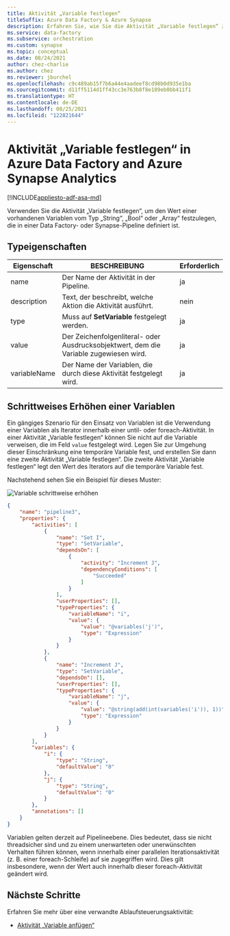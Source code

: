 ```yaml
---
title: Aktivität „Variable festlegen“
titleSuffix: Azure Data Factory & Azure Synapse
description: Erfahren Sie, wie Sie die Aktivität „Variable festlegen“ zum Festlegen des Werts einer vorhandenen Variablen verwenden, die in einer Azure Data Factory- oder Azure Synapse Analytics-Pipeline definiert ist.
ms.service: data-factory
ms.subservice: orchestration
ms.custom: synapse
ms.topic: conceptual
ms.date: 08/24/2021
author: chez-charlie
ms.author: chez
ms.reviewer: jburchel
ms.openlocfilehash: c9c489ab15f7b6a44e4aadeef8cd98b0d935e1ba
ms.sourcegitcommit: d11ff5114d1ff43cc3e763b8f8e189eb0bb411f1
ms.translationtype: HT
ms.contentlocale: de-DE
ms.lasthandoff: 08/25/2021
ms.locfileid: "122821644"
---
```

# <a name="set-variable-activity-in-azure-data-factory-and-azure-synapse-analytics"></a>Aktivität „Variable festlegen“ in Azure Data Factory and Azure Synapse Analytics
[!INCLUDE[appliesto-adf-asa-md](includes/appliesto-adf-asa-md.md)]

Verwenden Sie die Aktivität „Variable festlegen“, um den Wert einer vorhandenen Variablen vom Typ „String“, „Bool“ oder „Array“ festzulegen, die in einer Data Factory- oder Synapse-Pipeline definiert ist.

## <a name="type-properties"></a>Typeigenschaften

Eigenschaft | BESCHREIBUNG | Erforderlich
-------- | ----------- | --------
name | Der Name der Aktivität in der Pipeline. | ja
description | Text, der beschreibt, welche Aktion die Aktivität ausführt. | nein
type | Muss auf **SetVariable** festgelegt werden. | ja
value | Der Zeichenfolgenliteral- oder Ausdrucksobjektwert, dem die Variable zugewiesen wird. | ja
variableName | Der Name der Variablen, die durch diese Aktivität festgelegt wird. | ja

## <a name="incrementing-a-variable"></a>Schrittweises Erhöhen einer Variablen

Ein gängiges Szenario für den Einsatz von Variablen ist die Verwendung einer Variablen als Iterator innerhalb einer until- oder foreach-Aktivität. In einer Aktivität „Variable festlegen“ können Sie nicht auf die Variable verweisen, die im Feld `value` festgelegt wird. Legen Sie zur Umgehung dieser Einschränkung eine temporäre Variable fest, und erstellen Sie dann eine zweite Aktivität „Variable festlegen“. Die zweite Aktivität „Variable festlegen“ legt den Wert des Iterators auf die temporäre Variable fest. 

Nachstehend sehen Sie ein Beispiel für dieses Muster:

![Variable schrittweise erhöhen](media/control-flow-set-variable-activity/increment-variable.png "Erhöhen eines Variablenwerts")

``` json
{
    "name": "pipeline3",
    "properties": {
        "activities": [
            {
                "name": "Set I",
                "type": "SetVariable",
                "dependsOn": [
                    {
                        "activity": "Increment J",
                        "dependencyConditions": [
                            "Succeeded"
                        ]
                    }
                ],
                "userProperties": [],
                "typeProperties": {
                    "variableName": "i",
                    "value": {
                        "value": "@variables('j')",
                        "type": "Expression"
                    }
                }
            },
            {
                "name": "Increment J",
                "type": "SetVariable",
                "dependsOn": [],
                "userProperties": [],
                "typeProperties": {
                    "variableName": "j",
                    "value": {
                        "value": "@string(add(int(variables('i')), 1))",
                        "type": "Expression"
                    }
                }
            }
        ],
        "variables": {
            "i": {
                "type": "String",
                "defaultValue": "0"
            },
            "j": {
                "type": "String",
                "defaultValue": "0"
            }
        },
        "annotations": []
    }
}
```

Variablen gelten derzeit auf Pipelineebene. Dies bedeutet, dass sie nicht threadsicher sind und zu einem unerwarteten oder unerwünschten Verhalten führen können, wenn innerhalb einer parallelen Iterationsaktivität (z. B. einer foreach-Schleife) auf sie zugegriffen wird. Dies gilt insbesondere, wenn der Wert auch innerhalb dieser foreach-Aktivität geändert wird.

## <a name="next-steps"></a>Nächste Schritte
Erfahren Sie mehr über eine verwandte Ablaufsteuerungsaktivität: 

- [Aktivität „Variable anfügen“](control-flow-append-variable-activity.md)
